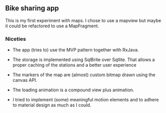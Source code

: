 ## Bike sharing app
This is my first experiment with maps. I chose to use a mapview but maybe it could be refactored to use a MapFragment.

### Niceties
- The app (tries to) use the MVP pattern together with RxJava.
 
- The storage is implemented using SqlBrite over Sqllite. That allows a proper caching of the stations and a better user experience

- The markers of the map are (almost) custom bitmap drawn using the canvas API.

- The loading animation is a compound view plus animation.

- I tried to implement (some) meaningful motion elements and to adhere to material design as much as I could. 


